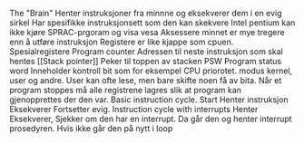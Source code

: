 The "Brain"
Henter instruksjoner fra minnne og eksekverer dem i en evig sirkel
Har spesifikke instruksjonsett som den kan skekvere
	Intel pentium kan ikke kjøre SPRAC-prgoram og visa vesa
		Aksessere minnet er mye tregere enn å utføre instruksjon
			Registere er like kjappe som cpuen.
			Spesialregistere
			Program counter
				Adressen til neste instruksjon som skal hentes
		[[Stack pointer]]
			Peker til toppen av stacken
		PSW Program status word
			Inneholder kontroll bit som for eksempel CPU priorotet. modus kernel, user og andre.
				User kan ofte lese, men bare skifte noen få av bita.
			Når et program stoppes må alle registrene lagres slik at program kan gjenopprettes der den var.
			Basic instruction cycle.
				Start
				Henter instruksjon
				Eksekverer
				Fortsetter evig.
			Instruction cycle with interrupts
				Henter
				Eksekverer, Sjekker om den har en interrupt. Da går den og henter interrupt prosedyren. Hvis ikke går den på nytt i loop